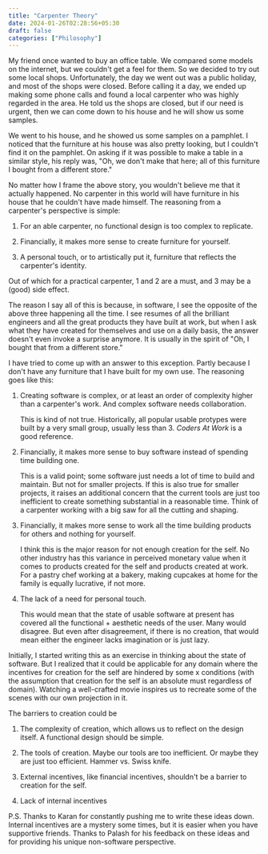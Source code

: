 ```yaml
---
title: "Carpenter Theory"
date: 2024-01-26T02:28:56+05:30
draft: false
categories: ["Philosophy"]
---
```




My friend once wanted to buy an office table. We compared some models on the internet, but we couldn't get a feel for them. So we decided to try out some local shops. Unfortunately, the day we went out was a public holiday, and most of the shops were closed. Before calling it a day, we ended up making some phone calls and found a local carpenter who was highly regarded in the area. He told us the shops are closed, but if our need is urgent, then we can come down to his house and he will show us some samples.

We went to his house, and he showed us some samples on a pamphlet. I noticed that the furniture at his house was also pretty looking, but I couldn't find it on the pamphlet. On asking if it was possible to make a table in a similar style, his reply was, "Oh, we don't make that here; all of this furniture I bought from a different store."

No matter how I frame the above story, you wouldn't believe me that it actually happened. No carpenter in this world will have furniture in his house that he couldn't have made himself. The reasoning from a carpenter's perspective is simple:
1. For an able carpenter, no functional design is too complex to replicate.

2. Financially, it makes more sense to create furniture for yourself.

3. A personal touch, or to artistically put it, furniture that reflects the carpenter's identity.

Out of which for a practical carpenter, 1 and 2 are a must, and 3 may be a (good) side effect.

The reason I say all of this is because, in software, I see the opposite of the above three happening all the time. I see resumes of all the brilliant engineers and all the great products they have built at work, but when I ask what they have created for themselves and use on a daily basis, the answer doesn't even invoke a surprise anymore. It is usually in the spirit of "Oh, I bought that from a different store."

I have tried to come up with an answer to this exception. Partly because I don't have any furniture that I have built for my own use. The reasoning goes like this:

1. Creating software is complex, or at least an order of complexity higher than a carpenter's work. And complex software needs collaboration.

    This is kind of not true. Historically, all popular usable protypes were built by a very small group, usually less than 3. *Coders At Work* is a good reference.

2. Financially, it makes more sense to buy software instead of spending time building one.
    
    This is a valid point; some software just needs a lot of time to build and maintain. But not for smaller projects. If this is also true for smaller projects, it raises an additional concern that the current tools are just too inefficient to create something substantial in a reasonable time. Think of a carpenter working with a big saw for all the cutting and shaping.

3. Financially, it makes more sense to work all the time building products for others and nothing for yourself.

    I think this is the major reason for not enough creation for the self. No other industry has this variance in perceived monetary value when it comes to products created for the self and products created at work. For a pastry chef working at a bakery, making cupcakes at home for the family is equally lucrative, if not more.

4. The lack of a need for personal touch.

    This would mean that the state of usable software at present has covered all the functional + aesthetic needs of the user. Many would disagree. But even after disagreement, if there is no creation, that would mean either the engineer lacks imagination or is just lazy.

Initially, I started writing this as an exercise in thinking about the state of software. But I realized that it could be applicable for any domain where the incentives for creation for the self are hindered by some x conditions (with the assumption that creation for the self is an absolute must regardless of domain). Watching a well-crafted movie inspires us to recreate some of the scenes with our own projection in it.

The barriers to creation could be
1. The complexity of creation, which allows us to reflect on the design itself. A functional design should be simple.

2. The tools of creation. Maybe our tools are too inefficient. Or maybe they are just too efficient. Hammer vs. Swiss knife.

3. External incentives, like financial incentives, shouldn't be a barrier to creation for the self.

4. Lack of internal incentives

P.S. Thanks to Karan for constantly pushing me to write these ideas down. Internal incentives are a mystery some times, but it is easier when you have supportive friends.
Thanks to Palash for his feedback on these ideas and for providing his unique non-software perspective.